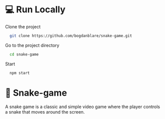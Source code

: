 # 💻 Run Locally

Clone the project

```bash
  git clone https://github.com/bogdanblare/snake-game.git
```

Go to the project directory

```bash
  cd snake-game
```

Start

```bash
  npm start
```

# 🚀 Snake-game

A snake game is a classic and simple video game where the player controls a snake that moves around the screen. 
